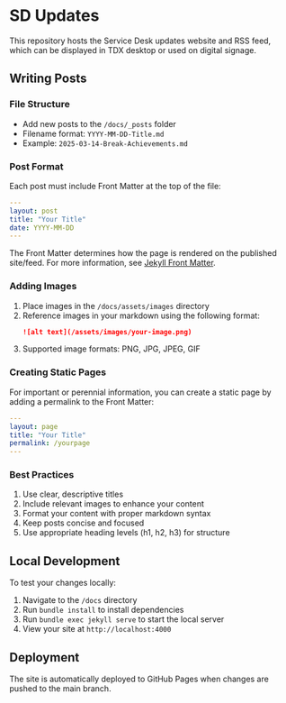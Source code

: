 # SD Updates

This repository hosts the Service Desk updates website and RSS feed, which can be displayed in TDX desktop or used on digital signage.

## Writing Posts

### File Structure

- Add new posts to the `/docs/_posts` folder
- Filename format: `YYYY-MM-DD-Title.md`
- Example: `2025-03-14-Break-Achievements.md`

### Post Format

Each post must include Front Matter at the top of the file:

```yaml
---
layout: post
title: "Your Title"
date: YYYY-MM-DD
---
```

The Front Matter determines how the page is rendered on the published site/feed. For more information, see [Jekyll Front Matter](https://jekyllrb.com/docs/front-matter/).

### Adding Images

1. Place images in the `/docs/assets/images` directory
2. Reference images in your markdown using the following format:
   ```markdown
   ![alt text](/assets/images/your-image.png)
   ```
3. Supported image formats: PNG, JPG, JPEG, GIF

### Creating Static Pages

For important or perennial information, you can create a static page by adding a permalink to the Front Matter:

```yaml
---
layout: page
title: "Your Title"
permalink: /yourpage
---
```

### Best Practices

1. Use clear, descriptive titles
2. Include relevant images to enhance your content
3. Format your content with proper markdown syntax
4. Keep posts concise and focused
5. Use appropriate heading levels (h1, h2, h3) for structure

## Local Development

To test your changes locally:

1. Navigate to the `/docs` directory
2. Run `bundle install` to install dependencies
3. Run `bundle exec jekyll serve` to start the local server
4. View your site at `http://localhost:4000`

## Deployment

The site is automatically deployed to GitHub Pages when changes are pushed to the main branch.
